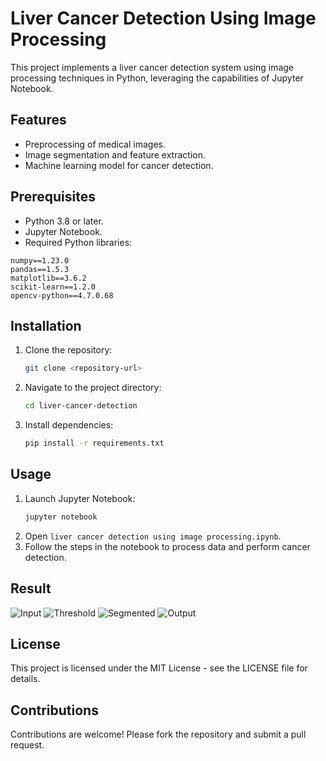 
# Liver Cancer Detection Using Image Processing

This project implements a liver cancer detection system using image processing techniques in Python, 
leveraging the capabilities of Jupyter Notebook.

## Features
- Preprocessing of medical images.
- Image segmentation and feature extraction.
- Machine learning model for cancer detection.

## Prerequisites
- Python 3.8 or later.
- Jupyter Notebook.
- Required Python libraries:

```
numpy==1.23.0
pandas==1.5.3
matplotlib==3.6.2
scikit-learn==1.2.0
opencv-python==4.7.0.68
```

## Installation
1. Clone the repository:
   ```bash
   git clone <repository-url>
   ```
2. Navigate to the project directory:
   ```bash
   cd liver-cancer-detection
   ```
3. Install dependencies:
   ```bash
   pip install -r requirements.txt
   ```

## Usage
1. Launch Jupyter Notebook:
   ```bash
   jupyter notebook
   ```
2. Open `liver cancer detection using image processing.ipynb`.
3. Follow the steps in the notebook to process data and perform cancer detection.

## Result
![Input](https://github.com/user-attachments/assets/5ed4bd8a-ad53-40c8-b4ee-ffbdbb93beba)
![Threshold](https://github.com/user-attachments/assets/cf05bc02-5a78-44f9-8f43-5f9ec6da9571)
![Segmented](https://github.com/user-attachments/assets/f1515a26-a116-4bc0-a36b-5a346e9766e0)
![Output](https://github.com/user-attachments/assets/30c14836-d9d8-4e96-b56a-cb6ebe921cd1)

## License
This project is licensed under the MIT License - see the LICENSE file for details.

## Contributions
Contributions are welcome! Please fork the repository and submit a pull request.
